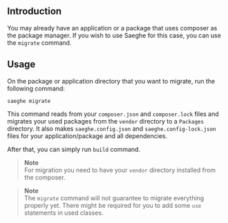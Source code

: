 ## Introduction

You may already have an application or a package that uses composer as the package manager.
If you wish to use Saeghe for this case, you can use the `migrate` command.

## Usage

On the package or application directory that you want to migrate, run the following command:

```shell
saeghe migrate
```

This command reads from your `composer.json` and `composer.lock` files and migrates your used packages
from the `vendor` directory to a `Packages` directory. It also makes `saeghe.config.json` and
`saeghe.config-lock.json` files for your application/package and all dependencies.

After that, you can simply run `build` command.

> **Note**  
> For migration you need to have your `vendor` directory installed from the composer.

> **Note**  
> The `migrate` command will not guarantee to migrate everything properly yet.
> There might be required for you to add some `use` statements in used classes.

